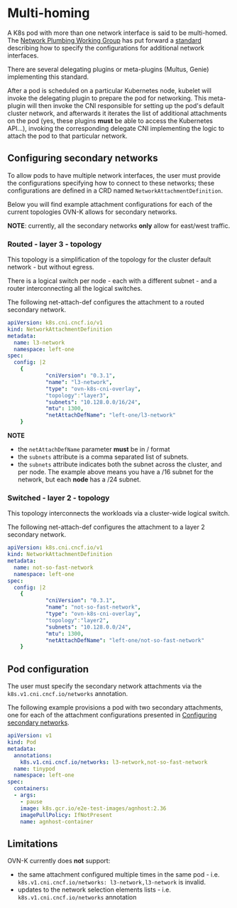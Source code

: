 # Multi-homing
A K8s pod with more than one network interface is said to be multi-homed. The
[Network Plumbing Working Group](https://github.com/k8snetworkplumbingwg/multi-net-spec)
has put forward a [standard](https://github.com/k8snetworkplumbingwg/multi-net-spec)
describing how to specify the configurations for additional network interfaces.

There are several delegating plugins or meta-plugins (Multus, Genie) implementing this standard.

After a pod is scheduled on a particular Kubernetes node, kubelet will invoke
the delegating plugin to prepare the pod for networking. This meta-plugin will
then invoke the CNI responsible for setting up the pod's default cluster
network, and afterwards it iterates the list of additional attachments on the
pod (yes, these plugins **must** be able to access the Kubernetes API...),
invoking the corresponding delegate CNI implementing the logic to attach the pod
to that particular network.

## Configuring secondary networks
To allow pods to have multiple network interfaces, the user must provide the
configurations specifying how to connect to these networks; these
configurations are defined in a CRD named `NetworkAttachmentDefinition`.

Below you will find example attachment configurations for each of the current
topologies OVN-K allows for secondary networks.

**NOTE**: currently, all the secondary networks **only** allow for east/west
traffic.

### Routed - layer 3 - topology
This topology is a simplification of the topology for the cluster default
network - but without egress.

There is a logical switch per node - each with a different subnet - and a
router interconnecting all the logical switches.

The following net-attach-def configures the attachment to a routed secondary
network.

```yaml
apiVersion: k8s.cni.cncf.io/v1
kind: NetworkAttachmentDefinition
metadata:
  name: l3-network
  namespace: left-one
spec:
  config: |2
    {
            "cniVersion": "0.3.1",
            "name": "l3-network",
            "type": "ovn-k8s-cni-overlay",
            "topology":"layer3",
            "subnets": "10.128.0.0/16/24",
            "mtu": 1300,
            "netAttachDefName": "left-one/l3-network"
    }
```

**NOTE**
- the `netAttachDefName` parameter **must** be in <namespace>/<net-attach-def name> format
- the `subnets` attribute is a comma separated list of subnets.
- the `subnets` attribute indicates both the subnet across the cluster, and per node.
  The example above means you have a /16 subnet for the network, but each **node** has
  a /24 subnet.

### Switched - layer 2 - topology
This topology interconnects the workloads via a cluster-wide logical switch.

The following net-attach-def configures the attachment to a layer 2 secondary
network.

```yaml
apiVersion: k8s.cni.cncf.io/v1
kind: NetworkAttachmentDefinition
metadata:
  name: not-so-fast-network
  namespace: left-one
spec:
  config: |2
    {
            "cniVersion": "0.3.1",
            "name": "not-so-fast-network",
            "type": "ovn-k8s-cni-overlay",
            "topology":"layer2",
            "subnets": "10.128.0.0/24",
            "mtu": 1300,
            "netAttachDefName": "left-one/not-so-fast-network"
    }
```

## Pod configuration
The user must specify the secondary network attachments via the
`k8s.v1.cni.cncf.io/networks` annotation.

The following example provisions a pod with two secondary attachments, one for
each of the attachment configurations presented in
[Configuring secondary networks](#configuring-secondary-networks).

```yaml
apiVersion: v1
kind: Pod
metadata:
  annotations:
    k8s.v1.cni.cncf.io/networks: l3-network,not-so-fast-network
  name: tinypod
  namespace: left-one
spec:
  containers:
  - args:
    - pause
    image: k8s.gcr.io/e2e-test-images/agnhost:2.36
    imagePullPolicy: IfNotPresent
    name: agnhost-container
```
## Limitations
OVN-K currently does **not** support:
- the same attachment configured multiple times in the same pod - i.e.
  `k8s.v1.cni.cncf.io/networks: l3-network,l3-network` is invalid.
- updates to the network selection elements lists - i.e. `k8s.v1.cni.cncf.io/networks` annotation

